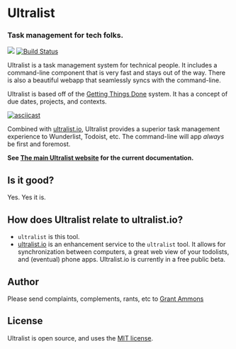 # Ultralist
### Task management for tech folks.

[![](https://goreportcard.com/badge/github.com/ultralist/ultralist)](https://goreportcard.com/report/github.com/ultralist/ultralist)
[![Build Status](https://travis-ci.org/ultralist/todolist.svg?branch=master)](https://travis-ci.org/ultralist/ultralist)

Ultralist is a task management system for technical people. It includes a command-line component that is very fast and stays out of the way. There is also a beautiful webapp that seamlessly syncs with the command-line.

Ultralist is based off of the [Getting Things Done](gtd) system. It has a concept of due dates, projects, and contexts.

[![asciicast](https://asciinema.org/a/226005.svg)](https://asciinema.org/a/226005)

Combined with [ultralist.io](https://ultralist.io), Ultralist provides a superior task management experience to Wunderlist, Todoist, etc.  The command-line will app _always_ be first and foremost.

**See [The main Ultralist website][tdl] for the current documentation.**

[gtd]: http://lifehacker.com/productivity-101-a-primer-to-the-getting-things-done-1551880955
[tdl]: https://docs.ultralist.io

## Is it good?

Yes.  Yes it is.


## How does Ultralist relate to ultralist.io?

* `ultralist` is this tool.
* [ultralist.io](https://ultralist.io) is an enhancement service to the `ultralist` tool.  It allows for synchronization between computers, a great web view of your todolists, and (eventual) phone apps.  Ultralist.io is currently in a free public beta.

## Author

Please send complaints, complements, rants, etc to [Grant Ammons][ga]

## License

Ultralist is open source, and uses the [MIT license](https://github.com/ultralist/ultralist/blob/master/LICENSE.md).

[ga]: https://twitter.com/gammons
